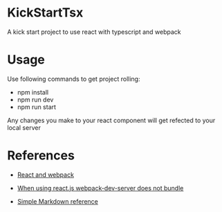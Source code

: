 # KickStartTsx
A kick start project to use react with typescript and webpack


# Usage

Use following commands to get project rolling:

* npm install
* npm run dev
* npm run start

Any changes you make to your react component will get refected to your local server

# References

* [React and webpack](https://www.typescriptlang.org/docs/handbook/react-&-webpack.html)

* [When using react.js webpack-dev-server does not bundle](https://medium.com/@ali.muzaffar/when-using-react-js-webpack-dev-server-does-not-bundle-c2d340b0a3e8)

* [Simple Markdown reference](https://guides.github.com/features/mastering-markdown/)